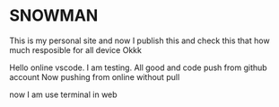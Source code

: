 # SNOWMAN
This is my personal site and now I publish this and check this that how much resposible for all device Okkk

Hello online vscode. I am testing.
All good and code push from github account
Now pushing from online without pull

now I am use terminal in web